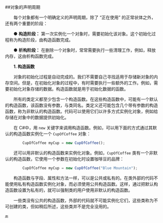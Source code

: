 ##对象的声明周期

&emsp;&emsp;每个对象都有一个明确定义的声明周期，除了 “正在使用” 的正常状体之外，还有两个重要的阶段：

&emsp;&emsp;● **构造阶段：** 第一次实例化一个对象时，需要初始化该对象。这个初始化过程称为构造阶段，由构造函数完成。

&emsp;&emsp;● **析构阶段：** 在删除一个对象时，常常需要执行一些清理工作，例如，释放内存，这由析构函数完成。

&emsp;&emsp;**1. 构造函数**

&emsp;&emsp;对象的初始化过程是自动完成的。我们不需要自己寻找适用于存储新对象的内存空间。但是，在初始化对象的过程中，有时需要执行一些额外的工作。例如，需要初始化对象存储的数据。构造函数就是用于初始化数据的函数。

&emsp;&emsp;所有的类定义都至少包含一个构造函数。在这些构造函数中，可能有一个默认的构造函数，该函数没有参数，与类同名。类定义还可能包含几个带有参数的构造函数，称为非默认的构造函数。代码可以使用它们以许多方式实例化对象，例如给存储在对象中的数据提供初始化。

&emsp;&emsp;在 C#中，用 `new` 关键字来调用构造函数。例如，可以用下面的方式通过其默认的构造函数实例化一个 `CupOfCoffee` 对象：

```javascript
        CupOfCoffee myCup = new CupOfCoffee();
```

&emsp;&emsp;还可以用非默认的构造函数来实例化对象。例如，`CupOfCoffee` 类有一个非默认的构造函数，它使用一个参数在初始化时设置咖啡豆的品牌：

```javascript
        CupOfCoffee myCup = new CupOfCoffee("Blue Mountain");
```

&emsp;&emsp;构造函数与字段、属性和方法一样，可以是公共或私有的。在类外部的代码不能使用私有构造函数实例化对象，而必须使用公共构造函数。这样，通过把默认构造函数设置为私有的，就可以强制类的用户使用非默认的构造函数。

&emsp;&emsp;一些类没有公共的构造函数，外部的代码就不可能实例化它们，这些类称为不可创建的类，但如稍后所述，这些类并不是完全没用的。















🔚